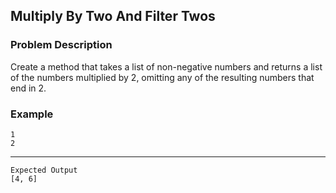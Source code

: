 ## Multiply By Two And Filter Twos

### Problem Description
Create a method that takes a list of non-negative numbers and returns a list of the numbers multiplied by 2, omitting any of the resulting numbers that end in 2.

### Example
    1
    2
----
    Expected Output
    [4, 6]